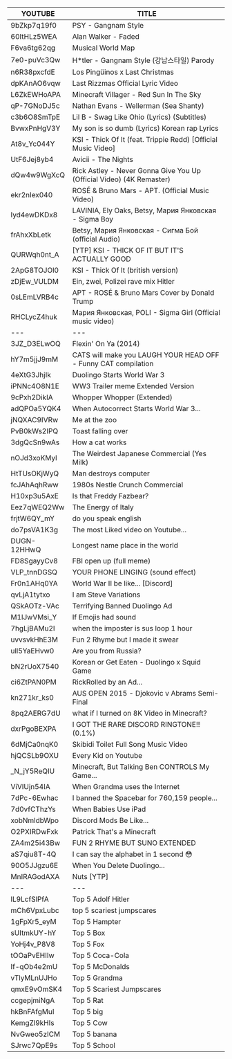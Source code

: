 | YOUTUBE | TITLE |
| --- | --- |
| 9bZkp7q19f0 | PSY - Gangnam Style |
| 60ItHLz5WEA | Alan Walker - Faded |
| F6va6tg62qg | Musical World Map |
| 7e0-puVc3Qw | H*tler - Gangnam Style (강남스타일) Parody | 
| n6R38pxcfdE | Los Pingüinos x Last Christmas |
| dpKAnAO6vqw | Last Rizzmas Official Lyric Video |
| L6ZkEWHoAPA | Minecraft Villager - Red Sun In The Sky |
| qP-7GNoDJ5c | Nathan Evans - Wellerman (Sea Shanty) |
| c3b6O8SmTpE | Lil B - Swag Like Ohio (Lyrics) (Subtitles) |
| BvwxPnHgV3Y | My son is so dumb (Lyrics) Korean rap Lyrics |
| At8v_Yc044Y | KSI - Thick Of It (feat. Trippie Redd) [Official Music Video] |
| UtF6Jej8yb4 | Avicii - The Nights |
| dQw4w9WgXcQ | Rick Astley - Never Gonna Give You Up (Official Video) (4K Remaster) |
| ekr2nIex040 | ROSÉ & Bruno Mars - APT. (Official Music Video) |
| Iyd4ewDKDx8 | LAVINIA, Ely Oaks, Betsy, Мария Янковская - Sigma Boy |
| frAhxXbLetk | Betsy, Мария Янковская - Сигма Бой (official Audio) |
| QURWqh0nt_A | \[YTP\] KSI - THICK OF IT BUT IT'S ACTUALLY GOOD |
| 2ApG8TOJOl0 | KSI - Thick Of It (british version) |
| zDjEw_VULDM | Ein, zwei, Polizei rave mix Hitler |
| 0sLEmLVRB4c | APT - ROSÉ & Bruno Mars Cover by Donald Trump |
| RHCLycZ4huk | Мария Янковская, POLI - Sigma Girl (Official music video) |
| --- | --- |
| 3JZ_D3ELwOQ | Flexin' On Ya (2014) |
| hY7m5jjJ9mM | CATS will make you LAUGH YOUR HEAD OFF - Funny CAT compilation |
| 4eXtG3JhjIk | Duolingo Starts World War 3 |
| iPNNc4O8N1E | WW3 Trailer meme Extended Version | 
| 9cPxh2DikIA | Whopper Whopper (Extended) |
| adQPOa5YQK4 | When Autocorrect Starts World War 3... |
| jNQXAC9IVRw | Me at the zoo |
| PvB0kWs2IPQ | Toast falling over |
| 3dgQcSn9wAs | How a cat works |
| nOJd3xoKMyI | The Weirdest Japanese Commercial (Yes Milk) |
| HtTUsOKjWyQ | Man destroys computer | 
| fcJAhAqhRww | 1980s Nestle Crunch Commercial |
| H10xp3u5AxE | Is that Freddy Fazbear? |
| Eez7qWEQ2Ww | The Energy of Italy |
| frjtW6QY_mY | do you speak english |
| do7psVA1K3g | The most Liked video on Youtube... |
| DUGN-12HHwQ | Longest name place in the world |
| FD8SgayyCv8 | FBI open up (full meme) |
| VLP_tnnDGSQ | YOUR PHONE LINGING (sound effect) |
| Fr0n1AHq0YA | World War II be like... \[Discord\]
| qvLjA1tytxo | I am Steve Variations | 
| QSkAOTz-VAc | Terrifying Banned Duolingo Ad |
| M1lJwVMsi_Y | If Emojis had sound |
| 7hgLjBAMu2I | when the imposter is sus loop 1 hour |
| uvvsvkHhE3M | Fun 2 Rhyme but I made it swear |
| ull5YaEHvw0 | Are you from Russia? |
| bN2rUoX7540 | Korean or Get Eaten - Duolingo x Squid Game |
| ci6ZtPAN0PM | RickRolled by an Ad... |
| kn271kr_ks0 | AUS OPEN 2015 - Djokovic v Abrams Semi-Final |
| 8pq2AERG7dU | what if I turned on 8K Video in Minecraft? |
| dxrPgoBEXPA | I GOT THE RARE DISCORD RINGTONE!! (0.1%) |
| 6dMjCa0nqK0 | Skibidi Toilet Full Song Music Video |
| hjQCSLb9OXU | Every Kid on Youtube |
| _N_jY5ReQIU | Minecraft, But Talking Ben CONTROLS My Game... |
| ViVIUjn54IA | When Grandma uses the Internet |
| 7dPc-6Ewhac | I banned the Spacebar for 760,159 people... |
| 7d0vfCThzYs | When Babies Use iPad |
| xobNmldbWpo | Discord Mods Be Like... |
| O2PXIRDwFxk | Patrick That's a Minecraft |
| ZA4m25i43Bw | FUN 2 RHYME BUT SUNO EXTENDED |
| aS7qiu8T-4Q | I can say the alphabet in 1 second 😳 |
| 90O5JJgzu6E | When You Delete Duolingo... |
| MnIRAGodAXA | Nuts \[YTP\] | A Moana parody |
| --- | --- |
| lL9LcfSlPfA | Top 5 Adolf Hitler |
| mCh6VpxLubc | top 5 scariest jumpscares |
| 1gFpXr5_eyM | Top 5 Hampter |
| sUItmkUY-hY | Top 5 Box |
| YoHj4v_P8V8 | Top 5 Fox |
| tOOaPvEHIIw | Top 5 Coca-Cola |
| If-qOb4e2mU | Top 5 McDonalds |
| vTlyMLnUJHo | Top 5 Grandma |
| qmxE9vOmSK4 | Top 5 Scariest Jumpscares |
| ccgepjmiNgA | Top 5 Rat |
| hkBnFAfgMuI | Top 5 big |
| KemgZl9kHIs | Top 5 Cow |
| NvGweo5zICM | Top 5 banana |
| SJrwc7QpE9s | Top 5 School |